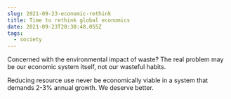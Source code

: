 ```yaml
---
slug: 2021-09-23-economic-rethink
title: Time to rethink global economics
date: 2021-09-23T20:30:48.055Z
tags:
  - society
---
```


Concerned with the environmental impact of waste? The real problem may be our economic system itself, not our wasteful habits.

Reducing resource use never be economically viable in a system that demands 2-3% annual growth. We deserve better.
